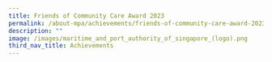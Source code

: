 ```yaml
---
title: Friends of Community Care Award 2023
permalink: /about-mpa/achievements/friends-of-community-care-award-2023/
description: ""
image: /images/maritime_and_port_authority_of_singapore_(logo).png
third_nav_title: Achievements
---
```

